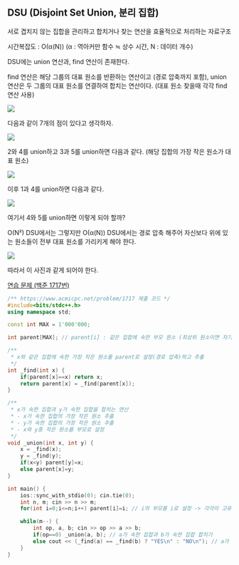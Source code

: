 ## DSU (Disjoint Set Union, 분리 집합)
서로 겹치지 않는 집합을 관리하고 합치거나 찾는 연산을 효율적으로 처리하는 자료구조

시간복잡도 : O(α(N)) (α : 역아커만 함수 ≒ 상수 시간, N : 데이터 개수)

DSU에는 union 연산과, find 연산이 존재한다.

find 연산은 해당 그룹의 대표 원소를 반환하는 연산이고 (경로 압축까지 포함), union 연산은 두 그룹의 대표 원소를 연결하여 합치는 연산이다. (대표 원소 찾을때 각각 find 연산 사용)

![](https://github.com/user-attachments/assets/ef5d71ec-8a42-4c79-ac39-b09bdf15d4f9)

다음과 같이 7개의 점이 있다고 생각하자.

![](https://github.com/user-attachments/assets/b4cc5855-b735-46b1-b5bf-6e2565b5de23)

2와 4를 union하고 3과 5를 union하면 다음과 같다. (해당 집합의 가장 작은 원소가 대표 원소)

![](https://github.com/user-attachments/assets/39a27eba-708e-454a-80c5-bf9ddb7cb48a)

이후 1과 4를 union하면 다음과 같다.

![](https://github.com/user-attachments/assets/2f3b7b8c-5916-4ef3-a3f3-993c1f20cc14)

여기서 4와 5를 union하면 이렇게 되야 할까?

O(N²) DSU에서는 그렇지만 O(α(N)) DSU에서는 경로 압축 해주어 자신보다 위에 있는 원소들이 전부 대표 원소를 가리키게 해야 한다.

![](https://github.com/user-attachments/assets/610f8f03-4877-4996-9ef1-9bb41573ffb3)

따라서 이 사진과 같게 되어야 한다.

[연습 문제 (백준 1717번)](https://www.acmicpc.net/problem/1717)

``` c++
/** https://www.acmicpc.net/problem/1717 제출 코드 */
#include<bits/stdc++.h>
using namespace std;

const int MAX = 1'000'000;

int parent[MAX]; // parent[i] : 같은 집합에 속한 부모 원소 (최상위 원소이면 자기 자신)

/** 
 * x와 같은 집합에 속한 가장 작은 원소를 parent로 설정(경로 압축)하고 추출
 */
int _find(int x) {
    if(parent[x]==x) return x;
    return parent[x] = _find(parent[x]);
}

/** 
 * x가 속한 집합과 y가 속한 집합을 합치는 연산
 * - x가 속한 집합의 가장 작은 원소 추출
 * - y가 속한 집합의 가장 작은 원소 추출
 * - x와 y중 작은 원소를 부모로 설정
 */
void _union(int x, int y) {
    x = _find(x);
    y = _find(y);
    if(x<y) parent[y]=x;
    else parent[x]=y;
}

int main() {
    ios::sync_with_stdio(0); cin.tie(0);
    int n, m; cin >> n >> m;
    for(int i=0;i<=n;i++) parent[i]=i; // i의 부모를 i로 설정 -> 각각이 고유의 집합이 됨

    while(m--) {
        int op, a, b; cin >> op >> a >> b;
        if(op==0) _union(a, b); // a가 속한 집합과 b가 속한 집합 합치기
        else cout << (_find(a) == _find(b) ? "YES\n" : "NO\n"); // a가 속한 집합의 가장 작은 원소와 b가 속한 집합의 가장 작은 원소가 같은지 확인
    }
}
```
